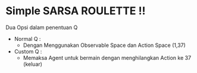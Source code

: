 # Simple SARSA ROULETTE !!

Dua Opsi dalam penentuan Q
- Normal Q :
    - Dengan Menggunakan Observable Space dan Action Space (1,37)
- Custom Q :
    - Memaksa Agent untuk bermain dengan menghilangkan Action ke 37 (keluar)